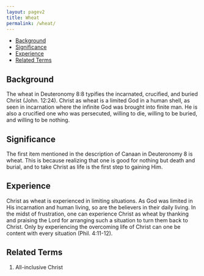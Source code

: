 ```yaml
---
layout: pagev2
title: Wheat
permalink: /wheat/
---
```

- [Background](#background)
- [Significance](#significance)
- [Experience](#experience)
- [Related Terms](#related-terms)

## Background

The wheat in Deuteronomy 8:8 typifies the incarnated, crucified, and buried Christ (John. 12:24). Christ as wheat is a limited God in a human shell, as seen in incarnation where the infinite God was brought into finite man. He is also a crucified one who was persecuted, willing to die, willing to be buried, and willing to be nothing.

## Significance

The first item mentioned in the description of Canaan in Deuteronomy 8 is wheat. This is because realizing that one is good for nothing but death and burial, and to take Christ as life is the first step to gaining Him.

## Experience 

Christ as wheat is experienced in limiting situations. As God was limited in His incarnation and human living, so are the believers in their daily living. In the midst of frustration, one can experience Christ as wheat by thanking and praising the Lord for arranging such a situation to turn them back to Christ. Only by experiencing the overcoming life of Christ can one be content with every situation (Phil. 4:11-12). 

## Related Terms

1. All-inclusive Christ